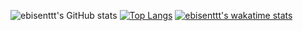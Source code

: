 ![ebisenttt's GitHub stats](https://github-readme-stats.vercel.app/api?username=ebisenttt&show_icons=true&count_private=true)
[![Top Langs](https://github-readme-stats.vercel.app/api/top-langs/?username=ebisenttt&count_private=true&layout=compact)](https://github.com/ebisenttt/github-readme-stats)
[![ebisenttt's wakatime stats](https://github-readme-stats.vercel.app/api/wakatime?username=ebisenttt)](https://github.com/anuraghazra/github-readme-stats)
